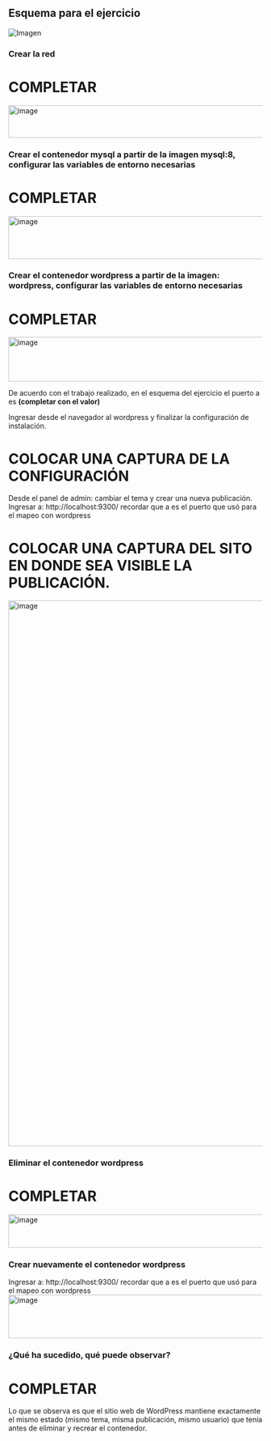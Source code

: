 ## Esquema para el ejercicio
![Imagen](esquema-4-ejercicio.PNG)

### Crear la red
# COMPLETAR
<img width="828" height="64" alt="image" src="https://github.com/user-attachments/assets/1ec40cd1-875d-485e-8479-cfa04eee3cb5" />

### Crear el contenedor mysql a partir de la imagen mysql:8, configurar las variables de entorno necesarias
# COMPLETAR
<img width="1454" height="85" alt="image" src="https://github.com/user-attachments/assets/4a35e4e6-3652-4ca2-bec2-de06293e9caa" />

### Crear el contenedor wordpress a partir de la imagen: wordpress, configurar las variables de entorno necesarias
# COMPLETAR
<img width="1453" height="88" alt="image" src="https://github.com/user-attachments/assets/8e514645-bc3c-4592-acef-74329139524e" />

De acuerdo con el trabajo realizado, en el esquema del ejercicio el puerto a es **(completar con el valor)**

Ingresar desde el navegador al wordpress y finalizar la configuración de instalación.
# COLOCAR UNA CAPTURA DE LA CONFIGURACIÓN

Desde el panel de admin: cambiar el tema y crear una nueva publicación.
Ingresar a: http://localhost:9300/ 
recordar que a es el puerto que usó para el mapeo con wordpress
# COLOCAR UNA CAPTURA DEL SITO EN DONDE SEA VISIBLE LA PUBLICACIÓN.
<img width="1919" height="1079" alt="image" src="https://github.com/user-attachments/assets/3d796c90-f8ff-4ba0-acbb-3310e1d4fa41" />

### Eliminar el contenedor wordpress
# COMPLETAR
<img width="536" height="66" alt="image" src="https://github.com/user-attachments/assets/af207913-8bfc-4d3a-a179-71489acce0f8" />

### Crear nuevamente el contenedor wordpress
Ingresar a: http://localhost:9300/ 
recordar que a es el puerto que usó para el mapeo con wordpress
<img width="1450" height="86" alt="image" src="https://github.com/user-attachments/assets/0d17f0e9-3433-4aaf-9291-afe45db338e9" />

### ¿Qué ha sucedido, qué puede observar?
# COMPLETAR
Lo que se observa es que el sitio web de WordPress mantiene exactamente el mismo estado (mismo tema, misma publicación, mismo usuario) que tenía antes de eliminar y recrear el contenedor.

